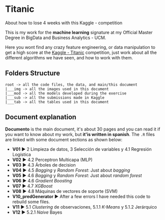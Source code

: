 # Titanic
About how to lose 4 weeks with this Kaggle - competition

This is my work for the **machine learning** signature at my Official Master Degree in BigData and Business Analytics - UCM. 

Here you wont find any crazy feature engineering, or data manipulation to get a high score at the [Kaggle - Titanic](https://www.kaggle.com/c/titanic)
competition, just work about all the different algorithms we have seen, and how to work with them.

## Folders Structure
```
root -> all the code files, the data, and main/this document
|___img -> all the images used in this document
|___mod -> all the models developed during the exercise
|___sub -> all the submissions made in Kaggle
|___tab -> all the tables used in this document
```

## Document explanation
**Documento** is the main document, it's about 30 pages and you can read it if you want to know about my work, but **it'is written in spanish**.
The `.R` files are linked with some document sections as shown below:
* **V01** :arrow_forward: 2 Limpieza de datos, 3 Selección de variables y 4.1 Regresión Logística
* **V02** :arrow_forward: 4.2 Perceptron Multicapa (MLP)
* **V03** :arrow_forward: 4.3 Árboles de decision
* **V04** :arrow_forward: 4.5 _Bagging_ y _Random Forest_: Just about _bagging_
* **V05** :arrow_forward: 4.6 _Bagging_ y _Random Forest_: Just about _random forest_
* **V06** :arrow_forward: 4.6 _Gradient Boosting_
* **V07** :arrow_forward: 4.7 _XGBoost_
* **V08** :arrow_forward: 4.8 Máquinas de vectores de soporte (SVM)
* **V10_predGenerator** :arrow_forward: After a few errors I have needed this code to rebuild some files. 
* **V11** :arrow_forward: 5.1 _Clustering_ de observaciones, 5.1.1 _K-Means_ y 5.1.2 Jerárquico
* **V12** :arrow_forward: 5.2.1 _Naive_ Bayes
